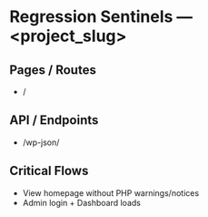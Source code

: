 # Regression Sentinels — <project_slug>

## Pages / Routes
- /

## API / Endpoints
- /wp-json/

## Critical Flows
- View homepage without PHP warnings/notices
- Admin login + Dashboard loads
